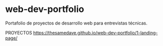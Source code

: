 # web-dev-portfolio
Portafolio de proyectos de desarrollo web para entrevistas técnicas.

PROYECTOS
https://thesamedave.github.io/web-dev-portfolio/1-landing-page/

